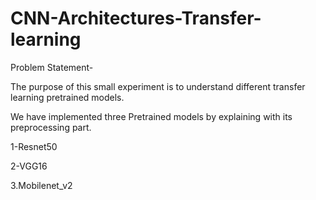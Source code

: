 # CNN-Architectures-Transfer-learning

Problem Statement-

The purpose of this small experiment is to understand different transfer learning pretrained models.

We have implemented three Pretrained models by explaining with its preprocessing part.

1-Resnet50

2-VGG16

3.Mobilenet_v2


